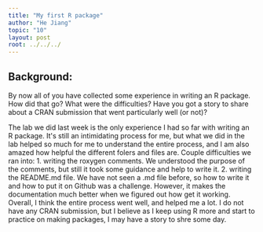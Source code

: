 ```yaml
---
title: "My first R package"
author: "He Jiang"
topic: "10"
layout: post
root: ../../../
---
```


## Background:

By now all of you have collected some experience in writing an R package. How did that go? What were the difficulties? Have you got a story to share about a CRAN submission that went particularly well (or not)?


The lab we did last week is the only experience I had so far with writing an R package. It's still an intimidating process for me, but what we did in the lab helped so much for me to understand the entire process, and I am also amazed how helpful the different folers and files are. Couple difficulties we ran into: 1. writing the roxygen comments. We understood the purpose of the comments, but still it took some guidance and help to write it. 2. writing the README.md file. We have not seen a .md file before, so how to write it and how to put it on Github was a challenge. However, it makes the documentation much better when we figured out how get it working. Overall, I think the entire process went well, and helped me a lot. I do not have any CRAN submission, but I believe as I keep using R more and start to practice on making packages, I may have a story to shre some day. 
